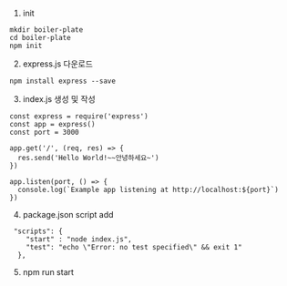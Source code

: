 
1. init
  ```
  mkdir boiler-plate
  cd boiler-plate
  npm init 
  ```

2. express.js 다운로드
```
npm install express --save
```

3. index.js 생성 및 작성 
```
const express = require('express')
const app = express()
const port = 3000

app.get('/', (req, res) => {
  res.send('Hello World!~~안녕하세요~')
})

app.listen(port, () => {
  console.log(`Example app listening at http://localhost:${port}`)
})
```

4. package.json script add
```
 "scripts": {
    "start" : "node index.js",
    "test": "echo \"Error: no test specified\" && exit 1"
  },
```

5. npm run start
